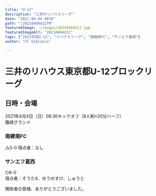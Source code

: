 ```yaml
---
title: "U-12"
description: "三井のリハウスリーグ"
date: "2021-04-04 0830"
path: "/20210404U12TM"
featuredImage: ./images/20210404U12.jpg
featuredImageAlt: "20210404U12"
tags: ["2021年度U-12", "リハウスリーグ", "南綾南FC", "サンエフ葛西"]
author: "FC Esblanco"

---
```


# 三井のリハウス東京都U-12ブロックリーグ

## 日時・会場

2021年4月4日（日）08:30キックオフ（8人制×20分ハーフ）<br>
篠崎グランド

### 南綾南FC

△0-0
得点者：なし

### サンエフ葛西

○6-0  
得点者：そうた4、ゆうのすけ、しゅうと

関係者の皆様、ありがとうございました。

